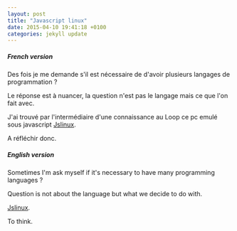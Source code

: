 ```yaml
---
layout: post
title: "Javascript linux"
date: 2015-04-10 19:41:18 +0100
categories: jekyll update
---
```


##### French version

Des fois je me demande s'il est nécessaire de d'avoir plusieurs langages de programmation ?

Le réponse est à nuancer, la question n'est pas le langage mais ce que l'on fait avec.

J'ai trouvé par l'intermédiaire d'une connaissance au Loop ce pc emulé sous javascript [Jslinux](http://bellard.org/jslinux/).

A réfléchir donc.

##### English version

Sometimes I'm ask myself if it's necessary to have many programming languages ?

Question is not about the language but what we decide to do with.

[Jslinux](http://bellard.org/jslinux/).


To think.
